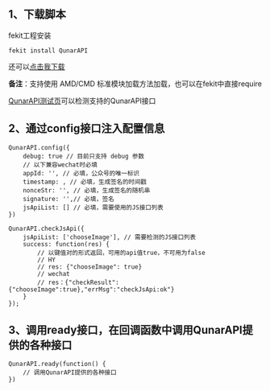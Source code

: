 
## 1、下载脚本

fekit工程安装


`fekit install QunarAPI`


还可以[点击我下载](http://hy.qunar.com/source/test/src/QunarAPI.js)

**备注**：支持使用 AMD/CMD 标准模块加载方法加载，也可以在fekit中直接require   

[QunarAPI测试页](http://hy.qunar.com/source/demo/unittest.html)可以检测支持的QunarAPI接口
## 2、通过config接口注入配置信息

	QunarAPI.config({
	    debug: true // 目前只支持 debug 参数
	    // 以下兼容wechat时必填
	    appId: '', // 必填，公众号的唯一标识
	    timestamp: , // 必填，生成签名的时间戳
	    nonceStr: '', // 必填，生成签名的随机串
	    signature: '',// 必填，签名
	    jsApiList: [] // 必填，需要使用的JS接口列表
	})

	QunarAPI.checkJsApi({
	    jsApiList: ['chooseImage'], // 需要检测的JS接口列表
	    success: function(res) {
	        // 以键值对的形式返回，可用的api值true，不可用为false
	        // HY
	        // res: {"chooseImage": true}
	        // wechat
	        // res：{"checkResult":{"chooseImage":true},"errMsg":"checkJsApi:ok"}
	    }
	});

## 3、调用ready接口，在回调函数中调用QunarAPI提供的各种接口

	QunarAPI.ready(function() {
	    // 调用QunarAPI提供的各种接口
	})
